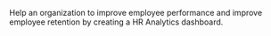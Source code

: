 Help an organization to improve employee performance and improve employee retention by creating a HR Analytics dashboard.
